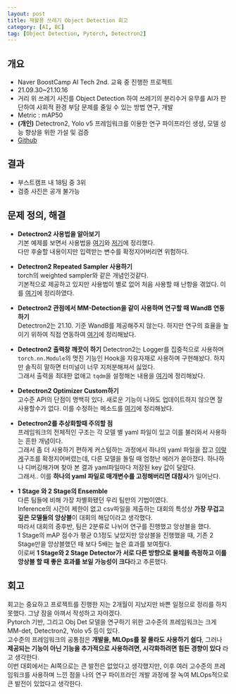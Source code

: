 ```yaml
---
layout: post
title: 재활용 쓰레기 Object Detection 회고
category: [AI, BC]
tag: [Object Detection, Pytorch, Detectron2] 
---
```


## 개요

- Naver BoostCamp AI Tech 2nd. 교육 중 진행한 프로젝트  
- 21.09.30~21.10.16
- 거리 위 쓰레기 사진를 Object Detection 하여 쓰레기의 분리수거 유무를 AI가 판단하여 사회적 환경 부담 문제를 줄일 수 있는 방법 연구, 개발  
- Metric : mAP50
- **(개인)** Detectron2, Yolo v5 프레임워크를 이용한 연구 파이프라인 생성, 모델 성능 향상을 위한 가설 및 검증
- [Github](https://github.com/boostcampaitech2/object-detection-level2-cv-04)
## 결과

- 부스트캠프 내 18팀 중 3위
- 검증 사진은 공개 불가능

## 문제 정의, 해결

- **Detectron2 사용법을 알아보기**  
  기본 예제를 보면서 사용법을 [여기](https://ukcastle.github.io/bc/2021/09/28/w9d2/)와 [저기](https://ukcastle.github.io/bc/2021/09/29/w9d3/)에 정리했다.  
	다만 후술할 내용이지만 입력받는 변수를 확정지어버리면 위험하다.  

- **Detectron2 Repeated Sampler 사용하기**  
  torch의 weighted sampler와 같은 개념인것같다.  
	기본적으로 제공하고 있지만 사용법이 별로 없어 처음 사용할 때 난항을 겪었다. 이를 [여기](https://ukcastle.github.io/bc/2021/09/30/w9d4/)에 정리하였다.  
	

- **Detectron2 관점에서 MM-Detection을 같이 사용하며 연구할 때 WandB 연동하기**  
	Detectron2는 21.10. 기준 WandB를 제공해주지 않는다. 하지만 연구의 효율을 높이기 위하여 직접 연동하여 [여기](https://ukcastle.github.io/bc/2021/10/05/w10d1/)에 정리해놨다.  
	
- **Detectron2 출력창 깨끗이 하기**
	Detectron2는 Logger를 집중적으로 사용하며 `torch.nn.Module`의 멋진 기능인 Hook을 자유자재로 사용하며 구현해놨다. 하지만 솔직히 말하면 터미널이 너무 지저분해져서 싫었다.  
	그래서 출력을 최대한 없애고 `tqdm`을 설정해논 내용을 [여기](https://ukcastle.github.io/bc/2021/10/06/w10d2/)에 정리해놨다.

- **Detectron2 Optimizer Custom하기**  
  고수준 API의 단점이 명백히 있다. 새로운 기능이 나와도 업데이트하지 않으면 잘 사용할수가 없다. 이를 수정하는 메소드를 [여기](https://ukcastle.github.io/bc/2021/10/07/w10d3/)에 정리해놨다.  

- **Detectron2를 추상화할때 주의할 점**  
  프레임워크의 전체적인 구조는 각 모델 별 yaml 파일이 있고 이를 불러와서 사용하는 흔한 개념이다.  
	그래서 좀 더 사용하기 편하게 커스텀하는 과정에서 하나의 yaml 파일을 잡고 [이렇게](https://ukcastle.github.io/bc/2021/09/27/w9d1/)구조를 확정지어버렸는데, 다른 모델을 돌릴 때 엄청난 에러가 쏟아졌다. 하나하나 디버깅해가며 찾아 본 결과 yaml파일마다 저장된 key 값이 달랐다.  
	그래서.. 이를 **하나의 yaml 파일로 매개변수를 고정해버리면 대참사**가 일어난다.  

- **1 Stage 와 2 Stage의 Ensemble**  
  다른 팀들에 비해 가장 차별화됐던 우리 팀만의 기법이였다.  
	Inference의 시간이 제한이 없고 csv파일을 제출하는 대회의 특성상 **가장 무겁고 깊은 모델들의 앙상블**이 대회의 해답이라고 생각했다.  
	따라서 대회의 중후반, 팀은 2분류로 나뉘어 연구를 진행했고 앙상블을 했다.  
	1 Stage의 mAP 점수가 평균 0.1정도 낮았지만 앙상블을 진행했을 때, 기존 2 Stage만을 앙상블했던 때 보다 5배는 높은 효과를 보여줬다.  
	이로써 **1 Stage와 2 Stage Detector가 서로 다른 방향으로 물체를 측정하고 이를 앙상블 할 때 좋은 효과를 보일 가능성이 크다**라고 추론했다.  

## 회고

회고는 중요하고 프로젝트를 진행한 지는 2개월이 지났지만 바쁜 일정으로 정리를 하지 못했다. 그냥 잠을 아껴서 작성하고 자야겠다.  
Pytorch 기반, 그리고 Obj Det 모델을 연구하기 위한 고수준의 프레임워크는 크게 MM-det, Detectron2, Yolo v5 등이 있다.  
고수준의 프레임워크의 공통점은 **개발을, MLOps를 잘 몰라도 사용하기 쉽다**, 그러나 **제공되는 기능이 아닌 기능을 추가적으로 사용하려면, 시각화하려면 힘든 경향이 있다** 라고 생각한다.  
이번 대회에서는 AI쪽으로는 큰 발전은 없었다고 생각했지만, 이후 여러 고수준의 프레임워크를 사용하며 느낀 점을 나의 연구 파이프라인 개발 과정에 잘 녹여 MLOps적으로 큰 발전이 있었다고 생각한다.   
